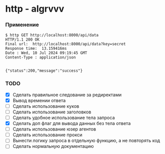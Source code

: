 # http - algrvvv

### Применение

```shell
$ http GET http://localhost:8000/api/data
HTTP/1.1 200 OK
Final url:  http://localhost:8000/api/data?key=secret
Response time:  13.159416ms
Date : Wed, 10 Jul 2024 09:19:45 GMT
Content-Type : application/json


{"status":200,"message":"success"}

```

### TODO

- [x] Сделать правильное следование за редиректами
- [x] Вывод времении ответа
- [ ] Сделать использование куков
- [ ] Сделать использование заголовков
- [ ] Сделать удобное использование тела запроса
- [x] Сделать доп флаг для вывода данных без тела ответа
- [ ] Сделать использование юзер агентов
- [ ] Сделать использование прокси
- [ ] Вынести логику запроса в отдельную функцию, а не повторять код
- [ ] Сделать нормальную документацию

